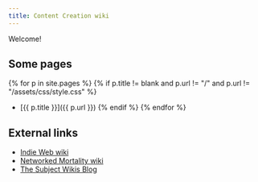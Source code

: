 ```yaml
---
title: Content Creation wiki
---
```


Welcome!

## Some pages

{% for p in site.pages %}
  {% if p.title != blank and p.url != "/" and p.url != "/assets/css/style.css" %}
- [{{ p.title }}]({{ p.url }})
  {% endif %}
{% endfor %}

## External links

- [Indie Web wiki](https://indieweb.org/)
- [Networked Mortality wiki](http://networkedmortality.com/Main_Page)
- [The Subject Wikis Blog](https://blog.subwiki.org/)
